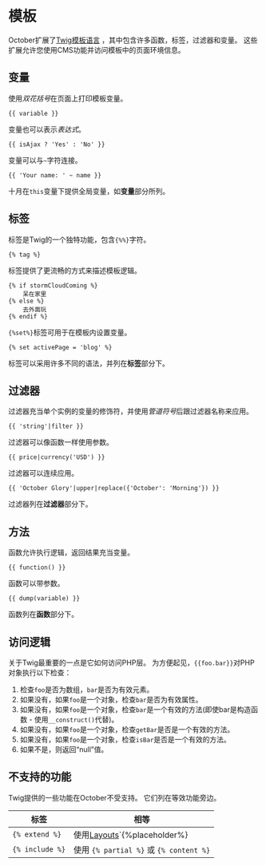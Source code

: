 # 模板

October扩展了[Twig模板语言](http://twig.sensiolabs.org/documentation) ，其中包含许多函数，标签，过滤器和变量。 这些扩展允许您使用CMS功能并访问模板中的页面环境信息。

## 变量

使用*双花括号*在页面上打印模板变量。

    {{ variable }}

变量也可以表示*表达式*。

    {{ isAjax ? 'Yes' : 'No' }}

变量可以与`~`字符连接。

    {{ 'Your name: ' ~ name }}

十月在`this`变量下提供全局变量，如**变量**部分所列。

## 标签

标签是Twig的一个独特功能，包含`{%%}`字符。

    {% tag %}

标签提供了更流畅的方式来描述模板逻辑。

    {% if stormCloudComing %}
        呆在家里
    {% else %}
        去外面玩
    {% endif %}

`{%set%}`标签可用于在模板内设置变量。

    {% set activePage = 'blog' %}

标签可以采用许多不同的语法，并列在**标签**部分下。

## 过滤器

过滤器充当单个实例的变量的修饰符，并使用*管道符号*后跟过滤器名称来应用。

    {{ 'string'|filter }}

过滤器可以像函数一样使用参数。

    {{ price|currency('USD') }}

过滤器可以连续应用。

    {{ 'October Glory'|upper|replace({'October': 'Morning'}) }}

过滤器列在**过滤器**部分下。

## 方法

函数允许执行逻辑，返回结果充当变量。

    {{ function() }}

函数可以带参数。

    {{ dump(variable) }}

函数列在**函数**部分下。

## 访问逻辑

关于Twig最重要的一点是它如何访问PHP层。 为方便起见，`{{foo.bar}}`对PHP对象执行以下检查：

1. 检查`foo`是否为数组，`bar`是否为有效元素。
1. 如果没有，如果`foo`是一个对象，检查`bar`是否为有效属性。
1. 如果没有，如果`foo`是一个对象，检查`bar`是一个有效的方法(即使bar是构造函数 - 使用`__construct()`代替)。
1. 如果没有，如果`foo`是一个对象，检查`getBar`是否是一个有效的方法。
1. 如果没有，如果`foo`是一个对象，检查`isBar`是否是一个有效的方法。
1. 如果不是，则返回“null”值。

## 不支持的功能

Twig提供的一些功能在October不受支持。 它们列在等效功能旁边。

标签 | 相等
------------- | -------------
`{% extend %}` | 使用[Layouts](Layouts)`{%placeholder%}
`{% include %}` | 使用 `{% partial %}` 或 `{% content %}`
